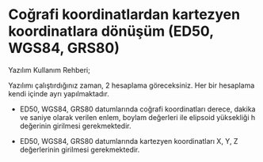 # Coğrafi koordinatlardan kartezyen koordinatlara dönüşüm **(ED50, WGS84, GRS80)**

Yazılım Kullanım Rehberi;

Yazılımı çalıştırdığınız zaman, 2 hesaplama göreceksiniz. Her bir hesaplama kendi içinde ayrı yapılmaktadır.

+ ED50, WGS84, GRS80  datumlarında coğrafi koordinatları derece, dakika ve saniye olarak verilen enlem, boylam değerleri ile elipsoid yüksekliği h değerinin girilmesi gerekmektedir.

+ ED50, WGS84, GRS80  datumlarında kartezyen koordinatları X, Y, Z değerlerinin girilmesi gerekmektedir.
